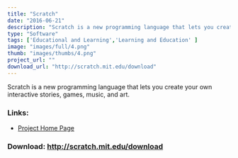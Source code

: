 ```yaml
---
title: "Scratch"
date: "2016-06-21"
description: "Scratch is a new programming language that lets you create your own interactive stories, games, music, and art."
type: "Software"
tags: ['Educational and Learning','Learning and Education' ]
image: "images/full/4.png"
thumb: "images/thumbs/4.png"
project_url: ""
download_url: "http://scratch.mit.edu/download"
---
```

Scratch is a new programming language that lets you create your own interactive stories, games, music, and art.

### Links:
- <a href="http://scratch.mit.edu/">Project Home Page</a>

### Download: http://scratch.mit.edu/download 